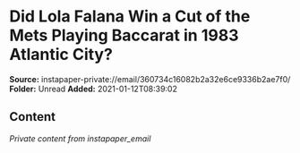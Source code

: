 # Did Lola Falana Win a Cut of the Mets Playing Baccarat in 1983 Atlantic City?

**Source:** instapaper-private://email/360734c16082b2a32e6ce9336b2ae7f0/
**Folder:** Unread
**Added:** 2021-01-12T08:39:02




## Content
*Private content from instapaper_email*
